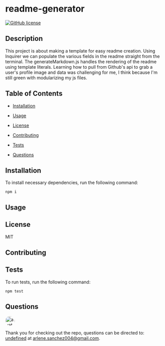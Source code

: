 
# readme-generator
[![GitHub license](https://img.shields.io/badge/license-MIT-green.svg)](https://github.com/undefined/readme-generator)

## Description

This project is about making a template for easy readme creation. Using Inquirer we can populate the various fields in the readme straight from the terminal. The generateMarkdown.js handles the rendering of the readme using template literals. Learning how to pull from Github's api to grab a user's profile image and data was challenging for me, I think because I'm still green with modularizing my js files.

## Table of Contents 

* [Installation](#installation)

* [Usage](#usage)

* [License](#license)

* [Contributing](#contributing)

* [Tests](#tests)

* [Questions](#questions)

## Installation

To install necessary dependencies, run the following command:

```
npm i
```

## Usage



## License

MIT
  
## Contributing



## Tests

To run tests, run the following command:

```
npm test
```

## Questions

<img src="https://avatars0.githubusercontent.com/u/53019200?v=4" alt="avatar" style="border-radius: 16px" width="30" />

Thank you for checking out the repo, questions can be directed to: [undefined](https://api.github.com/users/ArleneSanchez004) at arlene.sanchez004@gmail.com.

